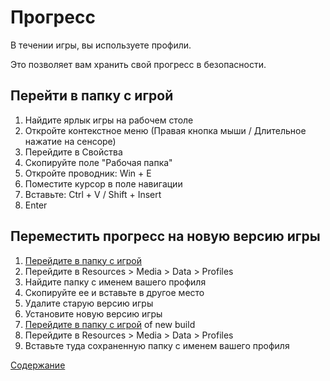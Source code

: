 # Прогресс

В течении игры, вы используете профили.

Это позволяет вам хранить свой прогресс в безопасности.

## Перейти в папку с игрой

1. Найдите ярлык игры на рабочем столе
2. Откройте контекстное меню (Правая кнопка мыши / Длительное нажатие на сенсоре)
3. Перейдите в Свойства
4. Скопируйте поле "Рабочая папка"
5. Откройте проводник: Win + E
6. Поместите курсор в поле навигации
7. Вставьте: Ctrl + V / Shift + Insert
8. Enter

## Переместить прогресс на новую версию игры

1. [Перейдите в папку с игрой](https://github.com/Alexxx180/Desert-Rage/blob/help/Manual/Progress/README.ru-RU.md#%D0%BF%D0%B5%D1%80%D0%B5%D0%B9%D1%82%D0%B8-%D0%B2-%D0%BF%D0%B0%D0%BF%D0%BA%D1%83-%D1%81-%D0%B8%D0%B3%D1%80%D0%BE%D0%B9)
2. Перейдите в Resources &gt; Media &gt; Data &gt; Profiles
3. Найдите папку с именем вашего профиля
4. Скопируйте ее и вставьте в другое место
5. Удалите старую версию игры
6. Установите новую версию игры
7. [Перейдите в папку с игрой](https://github.com/Alexxx180/Desert-Rage/blob/help/Manual/Progress/README.ru-RU.md#%D0%BF%D0%B5%D1%80%D0%B5%D0%B9%D1%82%D0%B8-%D0%B2-%D0%BF%D0%B0%D0%BF%D0%BA%D1%83-%D1%81-%D0%B8%D0%B3%D1%80%D0%BE%D0%B9) of new build
8. Перейдите в Resources &gt; Media &gt; Data &gt; Profiles
9. Вставьте туда сохраненную папку с именем вашего профиля

[Содержание](https://github.com/Alexxx180/Desert-Rage/blob/help/Manual/README.ru-RU.md)
